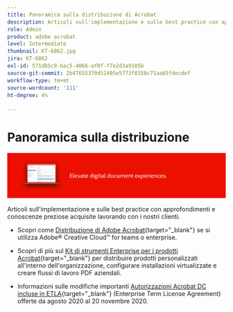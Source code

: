 ```yaml
---
title: Panoramica sulla distribuzione di Acrobat
description: Articoli sull'implementazione e sulle best practice con approfondimenti e conoscenze preziosi acquisiti lavorando con i nostri clienti
role: Admin
product: adobe acrobat
level: Intermediate
thumbnail: KT-6862.jpg
jira: KT-6862
exl-id: 571db5c8-bac5-4066-af0f-f7e2d3a9105b
source-git-commit: 2b47655370d52405e5773f0358c71aa65fdecdef
workflow-type: tm+mt
source-wordcount: '111'
ht-degree: 4%

---
```


# Panoramica sulla distribuzione

![Immagine di distribuzione Acrobat](../assets/Hero-Deploy.png)

Articoli sull&#39;implementazione e sulle best practice con approfondimenti e conoscenze preziose acquisite lavorando con i nostri clienti.

* Scopri come [Distribuzione di Adobe Acrobat](https://helpx.adobe.com/enterprise/using/deploying-acrobat.html){target="_blank"} se si utilizza Adobe® Creative Cloud™ for teams o enterprise.

* Scopri di più sul [Kit di strumenti Enterprise per i prodotti Acrobat](https://www.adobe.com/devnet-docs/acrobatetk/index.html){target="_blank"} per distribuire prodotti personalizzati all&#39;interno dell&#39;organizzazione, configurare installazioni virtualizzate e creare flussi di lavoro PDF aziendali.

* Informazioni sulle modifiche importanti [Autorizzazioni Acrobat DC incluse in ETLA](signentitlementchanges.md){target="_blank"} (Enterprise Term License Agreement) offerte da agosto 2020 al 20 novembre 2020.
